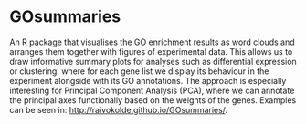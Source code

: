 GOsummaries
===========

An R package that visualises the GO enrichment results as word clouds and arranges them together with figures of experimental data. This allows us to draw informative summary plots for analyses such as differential expression or clustering, where for each gene list we display its behaviour in the experiment alongside with its GO annotations. The approach is especially interesting for Principal Component Analysis (PCA), where we can annotate the principal axes functionally based on the weights of the genes. Examples can be seen in: http://raivokolde.github.io/GOsummaries/.

